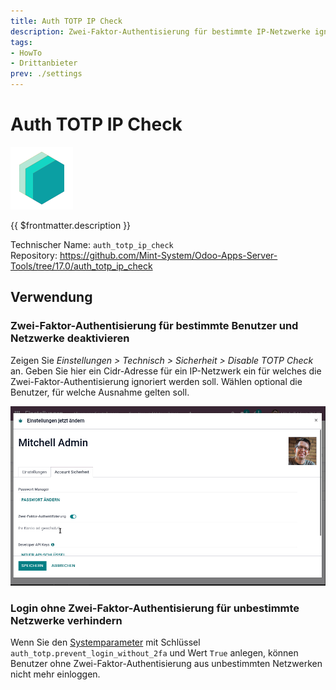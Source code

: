 ```yaml
---
title: Auth TOTP IP Check
description: Zwei-Faktor-Authentisierung für bestimmte IP-Netzwerke ignorieren.
tags:
- HowTo
- Drittanbieter
prev: ./settings
---
```

# Auth TOTP IP Check
![icon_oms_box](attachments/icons_odoo_mint_system.png)

{{ $frontmatter.description }}

Technischer Name: `auth_totp_ip_check`\
Repository: <https://github.com/Mint-System/Odoo-Apps-Server-Tools/tree/17.0/auth_totp_ip_check>

## Verwendung

### Zwei-Faktor-Authentisierung für bestimmte Benutzer und Netzwerke deaktivieren

Zeigen Sie *Einstellungen > Technisch > Sicherheit > Disable TOTP Check* an. Geben Sie hier ein Cidr-Adresse für ein IP-Netzwerk ein für welches die Zwei-Faktor-Authentisierung ignoriert werden soll. Wählen optional die Benutzer, für welche Ausnahme gelten soll.

![Auth TOTP IP Check](attachments/Auth%20TOTP%20IP%20Check.gif)

### Login ohne Zwei-Faktor-Authentisierung für unbestimmte Netzwerke verhindern

Wenn Sie den [Systemparameter](Development.md#Systemparameter%20anlegen) mit Schlüssel `auth_totp.prevent_login_without_2fa` und Wert `True` anlegen, können Benutzer ohne Zwei-Faktor-Authentisierung aus unbestimmten Netzwerken nicht mehr einloggen.

